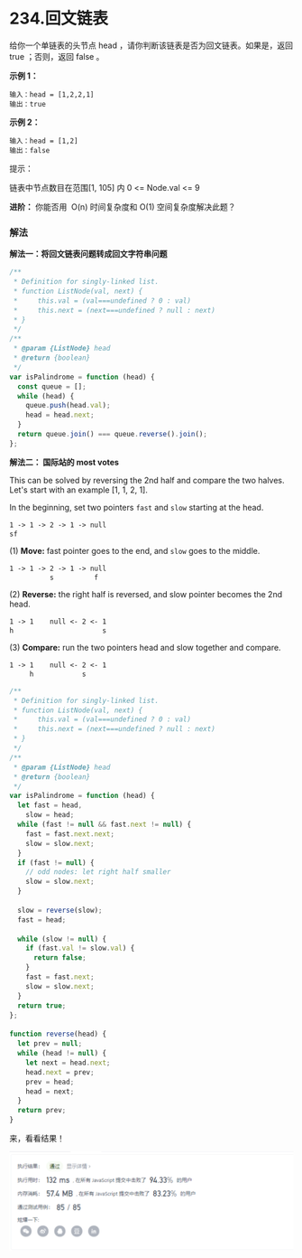 # 234.回文链表

给你一个单链表的头节点 head ，请你判断该链表是否为回文链表。如果是，返回 true ；否则，返回 false 。

**示例 1：**

```
输入：head = [1,2,2,1]
输出：true
```

**示例 2：**

```
输入：head = [1,2]
输出：false
```

提示：

链表中节点数目在范围[1, 105] 内
0 <= Node.val <= 9

**进阶：** 你能否用  O(n) 时间复杂度和 O(1) 空间复杂度解决此题？

### 解法

**解法一：将回文链表问题转成回文字符串问题**

```js
/**
 * Definition for singly-linked list.
 * function ListNode(val, next) {
 *     this.val = (val===undefined ? 0 : val)
 *     this.next = (next===undefined ? null : next)
 * }
 */
/**
 * @param {ListNode} head
 * @return {boolean}
 */
var isPalindrome = function (head) {
  const queue = [];
  while (head) {
    queue.push(head.val);
    head = head.next;
  }
  return queue.join() === queue.reverse().join();
};
```

**解法二： 国际站的 most votes**

This can be solved by reversing the 2nd half and compare the two halves. Let's start with an example [1, 1, 2, 1].

In the beginning, set two pointers `fast` and `slow` starting at the head.

```
1 -> 1 -> 2 -> 1 -> null
sf
```

(1) **Move:** fast pointer goes to the end, and `slow` goes to the middle.

```
1 -> 1 -> 2 -> 1 -> null
          s          f
```

(2) **Reverse:** the right half is reversed, and slow pointer becomes the 2nd head.

```
1 -> 1    null <- 2 <- 1
h                      s
```

(3) **Compare:** run the two pointers head and slow together and compare.

```
1 -> 1    null <- 2 <- 1
     h            s
```

```js
/**
 * Definition for singly-linked list.
 * function ListNode(val, next) {
 *     this.val = (val===undefined ? 0 : val)
 *     this.next = (next===undefined ? null : next)
 * }
 */
/**
 * @param {ListNode} head
 * @return {boolean}
 */
var isPalindrome = function (head) {
  let fast = head,
    slow = head;
  while (fast != null && fast.next != null) {
    fast = fast.next.next;
    slow = slow.next;
  }
  if (fast != null) {
    // odd nodes: let right half smaller
    slow = slow.next;
  }

  slow = reverse(slow);
  fast = head;

  while (slow != null) {
    if (fast.val != slow.val) {
      return false;
    }
    fast = fast.next;
    slow = slow.next;
  }
  return true;
};

function reverse(head) {
  let prev = null;
  while (head != null) {
    let next = head.next;
    head.next = prev;
    prev = head;
    head = next;
  }
  return prev;
}
```

来，看看结果！

![](/linklist-2.png)
